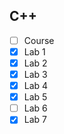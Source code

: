 ## C++

- [ ] Course
- [x] Lab 1
- [x] Lab 2
- [x] Lab 3
- [x] Lab 4
- [x] Lab 5
- [ ] Lab 6
- [x] Lab 7
